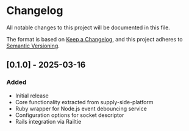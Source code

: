 # Changelog

All notable changes to this project will be documented in this file.

The format is based on [Keep a Changelog](https://keepachangelog.com/en/1.0.0/),
and this project adheres to [Semantic Versioning](https://semver.org/spec/v2.0.0.html).

## [0.1.0] - 2025-03-16

### Added
- Initial release
- Core functionality extracted from supply-side-platform
- Ruby wrapper for Node.js event debouncing service
- Configuration options for socket descriptor
- Rails integration via Railtie